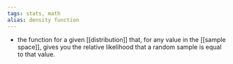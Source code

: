 ```yaml
---
tags: stats, math
alias: density function
---
```


- the function for a given [[distribution]] that, for any value in the [[sample space]], gives you the relative likelihood that a random sample is equal to that value.